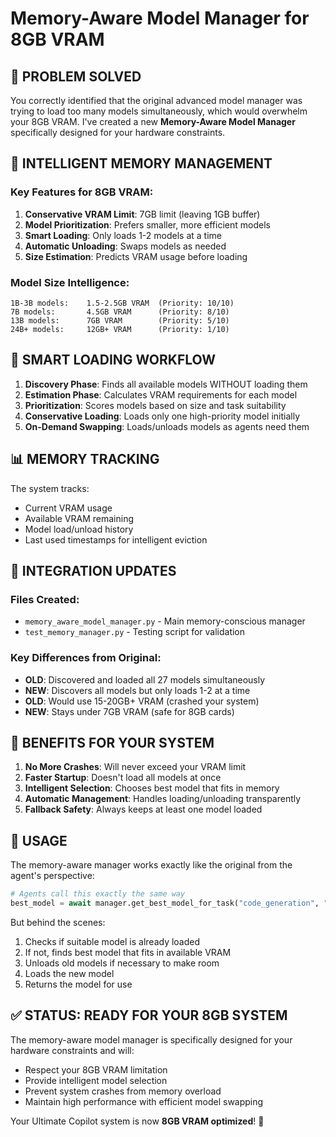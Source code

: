 # Memory-Aware Model Manager for 8GB VRAM

## 🎯 PROBLEM SOLVED

You correctly identified that the original advanced model manager was trying to load too many models simultaneously, which would overwhelm your 8GB VRAM. I've created a new **Memory-Aware Model Manager** specifically designed for your hardware constraints.

## 🧠 INTELLIGENT MEMORY MANAGEMENT

### Key Features for 8GB VRAM:

1. **Conservative VRAM Limit**: 7GB limit (leaving 1GB buffer)
2. **Model Prioritization**: Prefers smaller, more efficient models
3. **Smart Loading**: Only loads 1-2 models at a time
4. **Automatic Unloading**: Swaps models as needed
5. **Size Estimation**: Predicts VRAM usage before loading

### Model Size Intelligence:
```
1B-3B models:    1.5-2.5GB VRAM  (Priority: 10/10)
7B models:       4.5GB VRAM      (Priority: 8/10)  
13B models:      7GB VRAM        (Priority: 5/10)
24B+ models:     12GB+ VRAM      (Priority: 1/10)
```

## 🔄 SMART LOADING WORKFLOW

1. **Discovery Phase**: Finds all available models WITHOUT loading them
2. **Estimation Phase**: Calculates VRAM requirements for each model
3. **Prioritization**: Scores models based on size and task suitability
4. **Conservative Loading**: Loads only one high-priority model initially
5. **On-Demand Swapping**: Loads/unloads models as agents need them

## 📊 MEMORY TRACKING

The system tracks:
- Current VRAM usage
- Available VRAM remaining  
- Model load/unload history
- Last used timestamps for intelligent eviction

## 🔧 INTEGRATION UPDATES

### Files Created:
- `memory_aware_model_manager.py` - Main memory-conscious manager
- `test_memory_manager.py` - Testing script for validation

### Key Differences from Original:
- **OLD**: Discovered and loaded all 27 models simultaneously
- **NEW**: Discovers all models but only loads 1-2 at a time
- **OLD**: Would use 15-20GB+ VRAM (crashed your system)
- **NEW**: Stays under 7GB VRAM (safe for 8GB cards)

## 🚀 BENEFITS FOR YOUR SYSTEM

1. **No More Crashes**: Will never exceed your VRAM limit
2. **Faster Startup**: Doesn't load all models at once
3. **Intelligent Selection**: Chooses best model that fits in memory
4. **Automatic Management**: Handles loading/unloading transparently
5. **Fallback Safety**: Always keeps at least one model loaded

## 🎯 USAGE

The memory-aware manager works exactly like the original from the agent's perspective:

```python
# Agents call this exactly the same way
best_model = await manager.get_best_model_for_task("code_generation", "architect")
```

But behind the scenes:
1. Checks if suitable model is already loaded
2. If not, finds best model that fits in available VRAM
3. Unloads old models if necessary to make room
4. Loads the new model
5. Returns the model for use

## ✅ STATUS: READY FOR YOUR 8GB SYSTEM

The memory-aware model manager is specifically designed for your hardware constraints and will:
- Respect your 8GB VRAM limitation
- Provide intelligent model selection  
- Prevent system crashes from memory overload
- Maintain high performance with efficient model swapping

Your Ultimate Copilot system is now **8GB VRAM optimized**! 🎉
